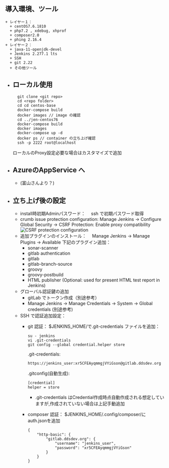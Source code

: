 
## 導入環境、ツール
    + レイヤー１：
      + centOS7.6.1810
      + php7.2 , xdebug, xhprof
      + composer2.0
      + phing 2.16.4
    + レイヤー２：
      + java-11-openjdk-devel
      + Jenkins 2.277.1 lts
      + SSH
      + git 2.22
      + その他ツール
+ ## ローカル使用
  ```
    git clone <git repo>
    cd <repo folder>
    cd cd centos-base
    docker-compose build
    docker images // image の確認
    cd ../jen-centos76
    docker-compose build
    docker images
    docker-compose up -d
    docker ps // container の立ち上げ確認
    ssh -p 2222 root@localhost 
  ```
    ローカルのProxy設定必要な場合はカスタマイズで追加　　

+ ## AzureのAppService へ
  + (富山さんより？)
+ ## 立ち上げ後の設定
  + install時初期Adminパスワード：
    　ssh で初期パスワード取得
  + crumb issue protection configuration:
      Manage Jenkins -> Configure Global Security -> CSRF Protection: Enable proxy compatibility
      ![CSRF protection configuration](imgs/csrf%20protection%20configuration.png)
  + 追加プラグインのインストール：
    　Manage Jenkins -> Manage Plugins -> Available
      下記のプラグイン追加：
      + sonar-scanner 
      + gitlab authentication 
      + gitlab 
      + gitlab-branch-source 
      + groovy 
      + groovy-postbuild
      + HTML publisher (Optional: used for present HTML test report in Jenkins)
  + グローバル認証鍵の追加
      + gitLab でトークン作成（別途参考）
      + Manage Jenkins -> Manage Credentials -> System -> Global credentials (別途参考)
  + SSH で認証追加設定：
      + git 認証：
        $JENKINS_HOME/で.git-credentials ファイルを追加：
        ```
        su - jenkins
        vi .git-credentials
        git config --global credential.helper store
        ```

        .git-credentials:
        ```
        https://jenkins_user:xr5CFEAyqmmgjVYiGson@gitlab.ddsdev.org
        ```
        .gitconfig(自動生成):
        ```
        [credential]
        helper = store
        ```
        - .git-credentials はCredential作成時点自動作成される想定していますが,作成されていない場合は上記手動追加

      + composer 認証：
        $JENKINS_HOME/.config/composer/にauth.jsonを追加
        ```
        {
            "http-basic": {
                "gitlab.ddsdev.org": {
                    "username": "jenkins_user",
                    "password": "xr5CFEAyqmmgjVYiGson"
                }
            }
        }
        ```







